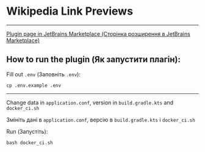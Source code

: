 # Wikipedia Link Previews

----------

[Plugin page in JetBrains Marketplace (Сторінка розширення в JetBrains Marketplace)](https://plugins.jetbrains.com/plugin/20371-wikipedia-link-previews)

## How to run the plugin (Як запустити плагін):

Fill out `.env` (Заповніть `.env`):
```shell
cp .env.example .env
```

----------

Change data in `application.conf`, version in `build.gradle.kts`
and `docker_ci.sh`

Змініть дані в `application.conf`, версію в `build.gradle.kts`
і `docker_ci.sh`

Run (Запустіть):
```shell
bash docker_ci.sh
```
